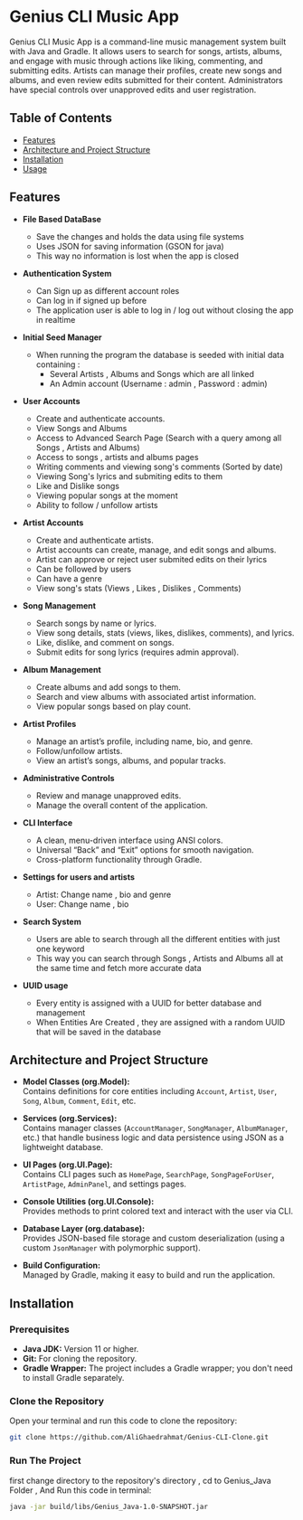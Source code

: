 # Genius CLI Music App

Genius CLI Music App is a command-line music management system built with Java and Gradle. It allows users to search for songs, artists, albums, and engage with music through actions like liking, commenting, and submitting edits. Artists can manage their profiles, create new songs and albums, and even review edits submitted for their content. Administrators have special controls over unapproved edits and user registration.



## Table of Contents
- [Features](#features)
- [Architecture and Project Structure](#architecture-and-project-structure)
- [Installation](#installation)
- [Usage](#usage)

## Features

- **File Based DataBase**
  - Save the changes and holds the data using file systems
  - Uses JSON for saving information (GSON for java)
  - This way no information is lost when the app is closed

- **Authentication System**
  - Can Sign up as different account roles
  - Can log in if signed up before
  - The application user is able to log in / log out without closing the app in realtime

- **Initial Seed Manager**
  - When running the program the database is seeded with initial data containing : 
    - Several Artists , Albums and Songs which are all linked
    - An Admin account (Username : admin , Password : admin)

- **User Accounts**
  - Create and authenticate accounts.
  - View Songs and Albums
  - Access to Advanced Search Page (Search with a query among all Songs , Artists and Albums)
  - Access to songs , artists and albums pages 
  - Writing comments and viewing song's comments (Sorted by date)
  - Viewing Song's lyrics and submiting edits to them
  - Like and Dislike songs
  - Viewing popular songs at the moment
  - Ability to follow / unfollow artists

- **Artist Accounts**
    - Create and authenticate artists.
    - Artist accounts can create, manage, and edit songs and albums.
    - Artist can approve or reject user submited edits on their lyrics
    - Can be followed by users
    - Can have a genre
    - View song's stats (Views , Likes , Dislikes , Comments)

- **Song Management**
    - Search songs by name or lyrics.
    - View song details, stats (views, likes, dislikes, comments), and lyrics.
    - Like, dislike, and comment on songs.
    - Submit edits for song lyrics (requires admin approval).

- **Album Management**
    - Create albums and add songs to them.
    - Search and view albums with associated artist information.
    - View popular songs based on play count.

- **Artist Profiles**
    - Manage an artist’s profile, including name, bio, and genre.
    - Follow/unfollow artists.
    - View an artist’s songs, albums, and popular tracks.

- **Administrative Controls**
    - Review and manage unapproved edits.
    - Manage the overall content of the application.

- **CLI Interface**
    - A clean, menu-driven interface using ANSI colors.
    - Universal “Back” and “Exit” options for smooth navigation.
    - Cross-platform functionality through Gradle.

- **Settings for users and artists**
  - Artist: Change name , bio and genre
  - User: Change name , bio

- **Search System**
  - Users are able to search through all the different entities with just one keyword
  - This way you can search through Songs , Artists and Albums all at the same time and fetch more accurate data

- **UUID usage**
  - Every entity is assigned with a UUID for better database and management 
  - When Entities Are Created , they are assigned with a random UUID that will be saved in the database 

## Architecture and Project Structure

- **Model Classes (org.Model):**  
  Contains definitions for core entities including `Account`, `Artist`, `User`, `Song`, `Album`, `Comment`, `Edit`, etc.

- **Services (org.Services):**  
  Contains manager classes (`AccountManager`, `SongManager`, `AlbumManager`, etc.) that handle business logic and data persistence using JSON as a lightweight database.

- **UI Pages (org.UI.Page):**  
  Contains CLI pages such as `HomePage`, `SearchPage`, `SongPageForUser`, `ArtistPage`, `AdminPanel`, and settings pages.

- **Console Utilities (org.UI.Console):**  
  Provides methods to print colored text and interact with the user via CLI.

- **Database Layer (org.database):**  
  Provides JSON-based file storage and custom deserialization (using a custom `JsonManager` with polymorphic support).

- **Build Configuration:**  
  Managed by Gradle, making it easy to build and run the application.

## Installation

### Prerequisites
- **Java JDK:** Version 11 or higher.
- **Git:** For cloning the repository.
- **Gradle Wrapper:** The project includes a Gradle wrapper; you don't need to install Gradle separately.

### Clone the Repository
Open your terminal and run this code to clone the repository:
```bash
git clone https://github.com/AliGhaedrahmat/Genius-CLI-Clone.git
```

### Run The Project 

first change directory to the repository's directory , cd to Genius_Java Folder , And Run this code in terminal:

```bash
java -jar build/libs/Genius_Java-1.0-SNAPSHOT.jar
```
